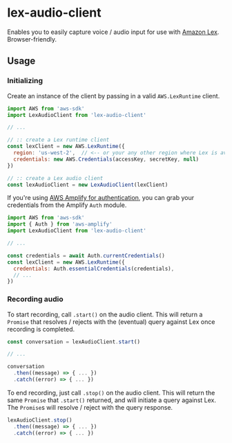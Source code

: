 lex-audio-client
===

Enables you to easily capture voice / audio input for use with [Amazon Lex](https://aws.amazon.com/lex). Browser-friendly.


Usage
---

### Initializing

Create an instance of the client by passing in a valid `AWS.LexRuntime` client.

```javascript
import AWS from 'aws-sdk'
import LexAudioClient from 'lex-audio-client'

// ...

// :: create a Lex runtime client
const lexClient = new AWS.LexRuntime({
  region: 'us-west-2',  // <-- or your any other region where Lex is available
  credentials: new AWS.Credentials(accessKey, secretKey, null)
})

// :: create a Lex audio client
const lexAudioClient = new LexAudioClient(lexClient)
```

If you're using [AWS Amplify for authentication](https://aws-amplify.github.io/docs/js/authentication), you can grab your credentials from the Amplify `Auth` module.

```javascript
import AWS from 'aws-sdk'
import { Auth } from 'aws-amplify'
import LexAudioClient from 'lex-audio-client'

// ...

const credentials = await Auth.currentCredentials()
const lexClient = new AWS.LexRuntime({
  credentials: Auth.essentialCredentials(credentials),
  // ...
})
```

### Recording audio

To start recording, call `.start()` on the audio client. 
This will return a `Promise` that resolves / rejects with the (eventual) query against Lex once recording is completed.

```javascript
const conversation = lexAudioClient.start()

// ...

conversation
  .then((message) => { ... })
  .catch((error) => { ... })
```

To end recording, just call `.stop()` on the audio client.
This will return the same `Promise` that `.start()` returned, and will initiate a query against Lex. The `Promise`s will resolve / reject with the query response.

```javascript
lexAudioClient.stop()
  .then((message) => { ... })
  .catch((error) => { ... })
```
